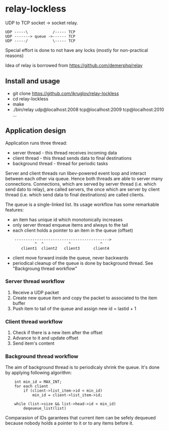 relay-lockless
==============

UDP to TCP socket -> socket relay.

```
UDP -----\           /----- TCP
UDP -------> queue ->------ TCP
UDP -----/           \----- TCP
```

Special effort is done to not have any locks (mostly for non-practical reasons)

Idea of relay is borrowed from https://github.com/demerphq/relay

## Install and usage
* git clone https://github.com/ikruglov/relay-lockless
* cd relay-lockless
* make
* ./bin/relay udp@localhost:2008 tcp@localhost:2009 tcp@localhost:2010 ...

## Application design

Application runs three thread:
* server thread - this thread receives incoming data
* client thread - this thread sends data to final destinations 
* background thread - thread for periodic tasks

Server and client threads run libev-powered event loop and
interact between each other via queue. Hence both threads are
able to server many connections. Connections, which are served
by server thread (i.e. which send dato to relay), are called
servers, the once which are server by client thread (i.e. which
send data to final destinations) are called clients.

The queue is a single-linked list. Its usage workflow has some
remarkable features:

* an item has unique id which monotonically increases
* only server thread enqueue items and always to the tail
* each client holds a pointer to an item in the queue (offset)
```
    ------------------------------------------>
             ^  ^           ^             ^
       client1  client2   client3      client4
```

* client move forward inside the queue, never backwards
* periodical cleanup of the queue is done by background thread.
  See "Backgroung thread workflow"


### Server thread workflow

1. Receive a UDP packet
2. Create new queue item and copy the packet to associated to the item buffer
3. Push item to tail of the queue and assign new id = lastid + 1

### Client thread workflow

1. Check if there is a new item after the offset
2. Advance to it and update offset
3. Send item's content

### Background thread workflow

The aim of background thread is to periodicaly shrink the queue.
It's done by applying following algorithm:

```
    int min_id = MAX_INT;
    for each client
        if (client->list_item->id < min_id)
            min_id = client->list_item->id;

    while (list->size && list->head->id < min_id)
        deqeueue_list(list)
```

Comparasion of IDs garantees that current item can be sefely dequeued
because nobody holds a pointer to it or to any items before it.
